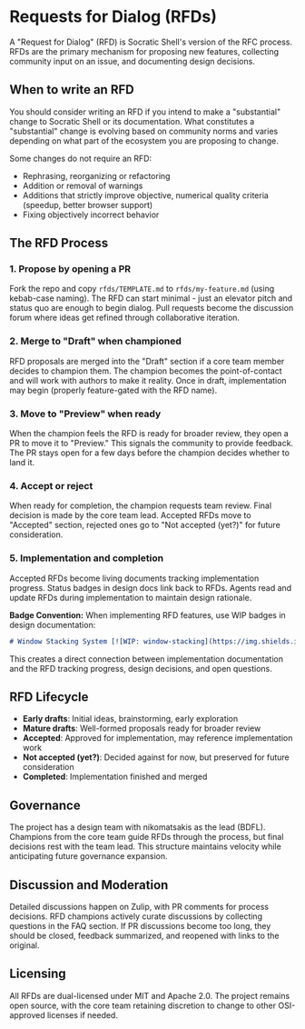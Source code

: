 # Requests for Dialog (RFDs)

A "Request for Dialog" (RFD) is Socratic Shell's version of the RFC process. RFDs are the primary mechanism for proposing new features, collecting community input on an issue, and documenting design decisions.

## When to write an RFD

You should consider writing an RFD if you intend to make a "substantial" change to Socratic Shell or its documentation. What constitutes a "substantial" change is evolving based on community norms and varies depending on what part of the ecosystem you are proposing to change.

Some changes do not require an RFD:
- Rephrasing, reorganizing or refactoring
- Addition or removal of warnings
- Additions that strictly improve objective, numerical quality criteria (speedup, better browser support)
- Fixing objectively incorrect behavior

## The RFD Process

### 1. Propose by opening a PR

Fork the repo and copy `rfds/TEMPLATE.md` to `rfds/my-feature.md` (using kebab-case naming). The RFD can start minimal - just an elevator pitch and status quo are enough to begin dialog. Pull requests become the discussion forum where ideas get refined through collaborative iteration.

### 2. Merge to "Draft" when championed

RFD proposals are merged into the "Draft" section if a core team member decides to champion them. The champion becomes the point-of-contact and will work with authors to make it reality. Once in draft, implementation may begin (properly feature-gated with the RFD name).

### 3. Move to "Preview" when ready

When the champion feels the RFD is ready for broader review, they open a PR to move it to "Preview." This signals the community to provide feedback. The PR stays open for a few days before the champion decides whether to land it.

### 4. Accept or reject

When ready for completion, the champion requests team review. Final decision is made by the core team lead. Accepted RFDs move to "Accepted" section, rejected ones go to "Not accepted (yet?)" for future consideration.

### 5. Implementation and completion

Accepted RFDs become living documents tracking implementation progress. Status badges in design docs link back to RFDs. Agents read and update RFDs during implementation to maintain design rationale.

**Badge Convention:** When implementing RFD features, use WIP badges in design documentation:
```markdown
# Window Stacking System [![WIP: window-stacking](https://img.shields.io/badge/WIP-window--stacking-yellow)](../rfds/window-stacking.md)
```

This creates a direct connection between implementation documentation and the RFD tracking progress, design decisions, and open questions.

## RFD Lifecycle

- **Early drafts**: Initial ideas, brainstorming, early exploration
- **Mature drafts**: Well-formed proposals ready for broader review  
- **Accepted**: Approved for implementation, may reference implementation work
- **Not accepted (yet?)**: Decided against for now, but preserved for future consideration
- **Completed**: Implementation finished and merged

## Governance

The project has a design team with nikomatsakis as the lead (BDFL). Champions from the core team guide RFDs through the process, but final decisions rest with the team lead. This structure maintains velocity while anticipating future governance expansion.

## Discussion and Moderation

Detailed discussions happen on Zulip, with PR comments for process decisions. RFD champions actively curate discussions by collecting questions in the FAQ section. If PR discussions become too long, they should be closed, feedback summarized, and reopened with links to the original.

## Licensing

All RFDs are dual-licensed under MIT and Apache 2.0. The project remains open source, with the core team retaining discretion to change to other OSI-approved licenses if needed.
